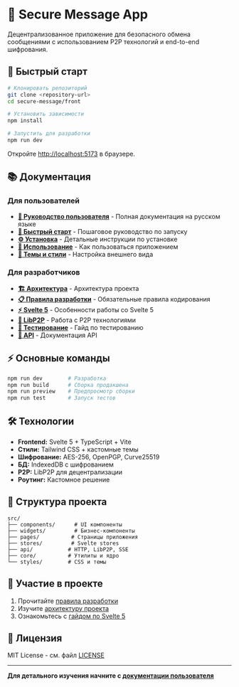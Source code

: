 # 🔐 Secure Message App

Децентрализованное приложение для безопасного обмена сообщениями с использованием P2P технологий и end-to-end шифрования.

## 🚀 Быстрый старт

```bash
# Клонировать репозиторий
git clone <repository-url>
cd secure-message/front

# Установить зависимости
npm install

# Запустить для разработки
npm run dev
```

Откройте [http://localhost:5173](http://localhost:5173) в браузере.

## 📚 Документация

### Для пользователей
- **[📖 Руководство пользователя](docs/ru/README.md)** - Полная документация на русском языке
- **[🚀 Быстрый старт](docs/ru/quick-start.md)** - Пошаговое руководство по запуску
- **[⚙️ Установка](docs/ru/installation.md)** - Детальные инструкции по установке
- **[🎯 Использование](docs/ru/usage.md)** - Как пользоваться приложением
- **[🎨 Темы и стили](docs/ru/themes.md)** - Настройка внешнего вида

### Для разработчиков
- **[🏗️ Архитектура](llm/architecture.md)** - Архитектура проекта
- **[📋 Правила разработки](llm/rules.md)** - Обязательные правила кодирования
- **[⚡ Svelte 5](llm/svelte5.md)** - Особенности работы со Svelte 5
- **[🔗 LibP2P](llm/libp2p.md)** - Работа с P2P технологиями
- **[🧪 Тестирование](llm/testing.md)** - Гайд по тестированию
- **[📖 API](docs/ru/api.md)** - Документация API

## ⚡ Основные команды

```bash
npm run dev        # Разработка
npm run build      # Сборка продакшена
npm run preview    # Предпросмотр сборки
npm run test       # Запуск тестов
```

## 🛠️ Технологии

- **Frontend:** Svelte 5 + TypeScript + Vite
- **Стили:** Tailwind CSS + кастомные темы
- **Шифрование:** AES-256, OpenPGP, Curve25519
- **БД:** IndexedDB с шифрованием
- **P2P:** LibP2P для децентрализации
- **Роутинг:** Кастомное решение

## 📁 Структура проекта

```
src/
├── components/      # UI компоненты
├── widgets/         # Бизнес-компоненты
├── pages/          # Страницы приложения
├── stores/         # Svelte stores
├── api/           # HTTP, LibP2P, SSE
├── core/          # Утилиты и ядро
└── styles/        # CSS и темы
```

## 🤝 Участие в проекте

1. Прочитайте [правила разработки](llm/rules.md)
2. Изучите [архитектуру проекта](llm/architecture.md)
3. Ознакомьтесь с [гайдом по Svelte 5](llm/svelte5.md)

## 📄 Лицензия

MIT License - см. файл [LICENSE](LICENSE)

---

**Для детального изучения начните с [документации пользователя](docs/ru/README.md)**
